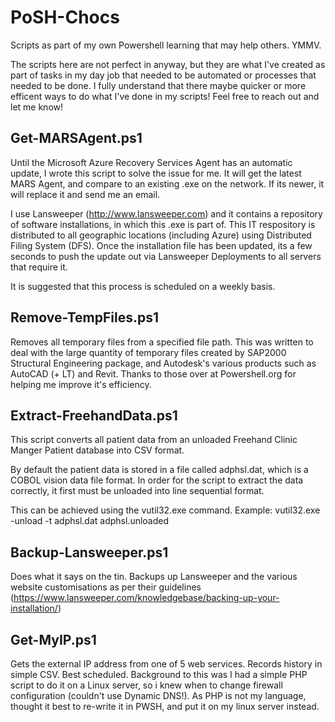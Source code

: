 # PoSH-Chocs
Scripts as part of my own Powershell learning that may help others. YMMV.

The scripts here are not perfect in anyway, but they are what I've created as part of tasks in my day job that needed to be automated
or processes that needed to be done. I fully understand that there maybe quicker or more efficent ways to do what I've done in my
scripts! Feel free to reach out and let me know!

## Get-MARSAgent.ps1

Until the Microsoft Azure Recovery Services Agent has an automatic update, I wrote this script to solve the issue for me. It will get the latest MARS Agent, and compare to an existing .exe on the network. If its newer, it will replace it and send me an email. 

I use Lansweeper (http://www.lansweeper.com) and it contains a repository of software installations, in which this .exe is part of. This IT respository is distributed to all geographic locations (including Azure) using Distributed Filing System (DFS). Once the installation file has been updated, its a few seconds to push the update out via Lansweeper Deployments to all servers that require it.

It is suggested that this process is scheduled on a weekly basis.

## Remove-TempFiles.ps1

Removes all temporary files from a specified file path. This was written to deal with the large quantity of temporary files created by SAP2000 Structural Engineering package, and Autodesk's various products such as AutoCAD (+ LT) and Revit.
Thanks to those over at Powershell.org for helping me improve it's efficiency.

## Extract-FreehandData.ps1

This script converts all patient data from an unloaded Freehand Clinic Manger Patient database into CSV format.

By default the patient data is stored in a file called adphsl.dat, which is a COBOL vision data file format.
In order for the script to extract the data correctly, it first must be unloaded into line sequential format.

This can be achieved using the vutil32.exe command. Example: 
    vutil32.exe -unload -t adphsl.dat adphsl.unloaded

## Backup-Lansweeper.ps1

Does what it says on the tin. Backups up Lansweeper and the various website customisations as per their guidelines (https://www.lansweeper.com/knowledgebase/backing-up-your-installation/)

## Get-MyIP.ps1

Gets the external IP address from one of 5 web services. Records history in simple CSV. Best scheduled. Background to this was I had a simple PHP script to do it on a Linux server, so i knew when to change firewall configuration (couldn't use Dynamic DNS!).
As PHP is not my language, thought it best to re-write it in PWSH, and put it on my linux server instead.